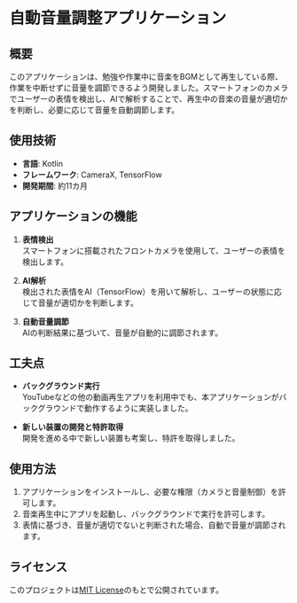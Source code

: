 # 自動音量調整アプリケーション

## 概要
このアプリケーションは、勉強や作業中に音楽をBGMとして再生している際、作業を中断せずに音量を調節できるよう開発しました。スマートフォンのカメラでユーザーの表情を検出し、AIで解析することで、再生中の音楽の音量が適切かを判断し、必要に応じて音量を自動調節します。

## 使用技術
- **言語**: Kotlin
- **フレームワーク**: CameraX, TensorFlow
- **開発期間**: 約11カ月

## アプリケーションの機能
1. **表情検出**  
   スマートフォンに搭載されたフロントカメラを使用して、ユーザーの表情を検出します。

2. **AI解析**  
   検出された表情をAI（TensorFlow）を用いて解析し、ユーザーの状態に応じて音量が適切かを判断します。

3. **自動音量調節**  
   AIの判断結果に基づいて、音量が自動的に調節されます。

## 工夫点
- **バックグラウンド実行**  
   YouTubeなどの他の動画再生アプリを利用中でも、本アプリケーションがバックグラウンドで動作するように実装しました。
  
- **新しい装置の開発と特許取得**  
   開発を進める中で新しい装置も考案し、特許を取得しました。

## 使用方法
1. アプリケーションをインストールし、必要な権限（カメラと音量制御）を許可します。
2. 音楽再生中にアプリを起動し、バックグラウンドで実行を許可します。
3. 表情に基づき、音量が適切でないと判断された場合、自動で音量が調節されます。

## ライセンス
このプロジェクトは[MIT License](LICENSE)のもとで公開されています。

